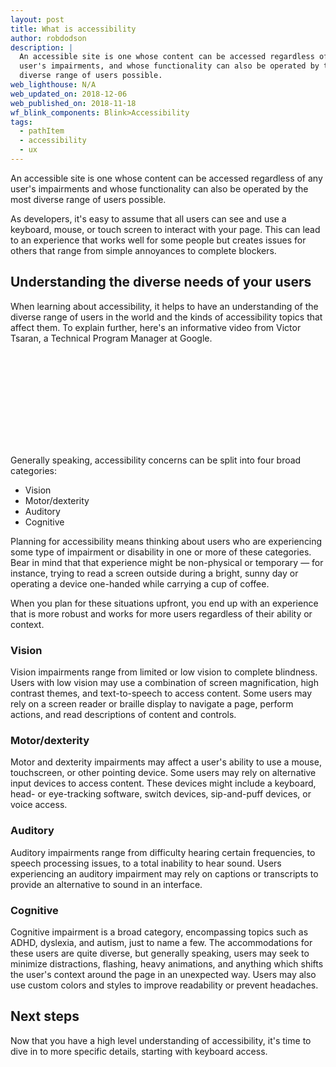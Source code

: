 ```yaml
---
layout: post
title: What is accessibility
author: robdodson
description: |
  An accessible site is one whose content can be accessed regardless of any
  user's impairments, and whose functionality can also be operated by the most
  diverse range of users possible.
web_lighthouse: N/A
web_updated_on: 2018-12-06
web_published_on: 2018-11-18
wf_blink_components: Blink>Accessibility
tags:
  - pathItem
  - accessibility
  - ux
---
```


An accessible site is one whose content can be accessed regardless of any user's
impairments and whose functionality can also be operated by the most diverse
range of users possible.

As developers, it's easy to assume that all users can see and use a keyboard,
mouse, or touch screen to interact with your page. This can lead to an
experience that works well for some people but creates issues for others that
range from simple annoyances to complete blockers.

## Understanding the diverse needs of your users

When learning about accessibility, it helps to have an understanding of the
diverse range of users in the world and the kinds of accessibility topics that
affect them. To explain further, here's an informative video from Victor Tsaran,
a Technical Program Manager at Google.

<div class="video-wrapper-full-width">
  <iframe class="devsite-embedded-youtube-video" data-video-id="RHIVx4m8V4M"
          data-autohide="1" data-showinfo="0" data-rel="0"
          frameborder="0" allowfullscreen>
  </iframe>
</div>

Generally speaking, accessibility concerns can be split into four broad
categories:

- Vision
- Motor/dexterity
- Auditory
- Cognitive

Planning for accessibility means thinking about users who are experiencing some
type of impairment or disability in one or more of these categories. Bear
in mind that that experience might be non-physical or temporary — for instance,
trying to read a screen outside during a bright, sunny day or operating a
device one-handed while carrying a cup of coffee.

When you plan for these situations upfront, you end up with an experience that
is more robust and works for more users regardless of their ability or
context.

### Vision

Vision impairments range from limited or low vision to complete blindness. Users
with low vision may use a combination of screen magnification, high contrast
themes, and text-to-speech to access content. Some users may rely on a screen
reader or braille display to navigate a page, perform actions, and read
descriptions of content and controls.

### Motor/dexterity

Motor and dexterity impairments may affect a user's ability to use a mouse,
touchscreen, or other pointing device. Some users may rely on alternative input
devices to access content. These devices might include a keyboard, head- or
eye-tracking software, switch devices, sip-and-puff devices, or voice access.

### Auditory

Auditory impairments range from difficulty hearing certain frequencies, to
speech processing issues, to a total inability to hear sound. Users
experiencing an auditory impairment may rely on captions or transcripts to
provide an alternative to sound in an interface.

### Cognitive

Cognitive impairment is a broad category, encompassing topics such as ADHD,
dyslexia, and autism, just to name a few. The accommodations for these users are
quite diverse, but generally speaking, users may seek to minimize distractions,
flashing, heavy animations, and anything which shifts the user's context around
the page in an unexpected way. Users may also use custom colors and styles to
improve readability or prevent headaches.

## Next steps

Now that you have a high level understanding of accessibility, it's time to dive
in to more specific details, starting with keyboard access.
